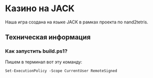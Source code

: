 # Казино на JACK
Наша игра создана на языке JACK в рамках проекта по nand2tetris.
## Техническая информация
### Как запустить build.ps1?

Пишем в терминал вот эту команду:

```Set-ExecutionPolicy -Scope CurrentUser RemoteSigned```